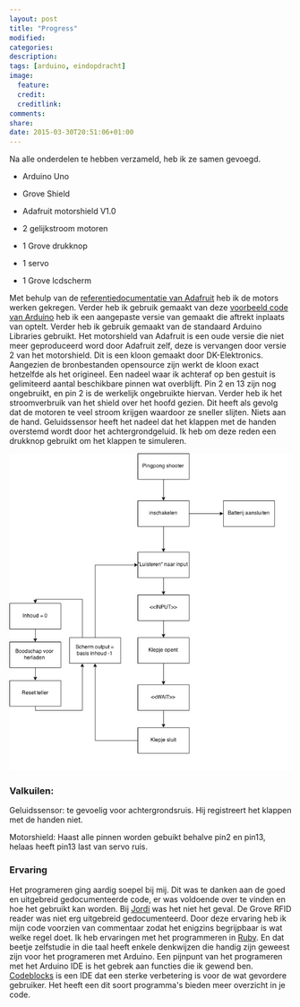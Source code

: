 ```yaml
---
layout: post
title: "Progress"
modified:
categories: 
description:
tags: [arduino, eindopdracht]
image:
  feature:
  credit:
  creditlink:
comments:
share:
date: 2015-03-30T20:51:06+01:00
---
```


Na alle onderdelen te hebben verzameld, heb ik ze samen gevoegd.

* Arduino Uno 

* Grove Shield 

* Adafruit motorshield V1.0

* 2 gelijkstroom motoren

* 1 Grove drukknop

* 1 servo

* 1 Grove lcdscherm

Met behulp van de [referentiedocumentatie van Adafruit](https://learn.adafruit.com/adafruit-motor-shield?view=all) heb ik de motors werken gekregen. Verder heb ik gebruik gemaakt van deze [voorbeeld code van Arduino](http://arduino.cc/en/Tutorial/ButtonStateChange) heb ik een aangepaste versie van gemaakt die aftrekt inplaats van optelt.
Verder heb ik gebruik gemaakt van de standaard Arduino Libraries gebruikt. 
Het motorshield van Adafruit is een oude versie die niet meer geproduceerd word door Adafruit zelf, deze is vervangen door versie 2 van het motorshield. Dit is een kloon gemaakt door DK-Elektronics. Aangezien de bronbestanden opensource zijn werkt de kloon exact hetzelfde als het origineel. Een nadeel waar ik achteraf op ben gestuit is gelimiteerd aantal beschikbare pinnen wat overblijft. Pin 2 en 13 zijn nog ongebruikt, en pin 2 is de werkelijk ongebruikte hiervan. 
Verder heb ik het stroomverbruik van het shield over het hoofd gezien. Dit heeft als gevolg dat de motoren te veel stroom krijgen waardoor ze sneller slijten. Niets aan de hand. 
Geluidssensor heeft het nadeel dat het klappen met de handen overstemd wordt door het achtergrondgeluid. Ik heb om deze reden een drukknop gebruikt om het klappen te simuleren. 

![aangepaste flowchart](/images/werking-pingpong-shooter.png)

### Valkuilen:
Geluidssensor: te gevoelig voor achtergrondsruis. Hij registreert het klappen met de handen niet.

Motorshield: Haast alle pinnen worden gebuikt behalve pin2 en pin13, helaas heeft pin13 last van servo ruis.

### Ervaring
Het programeren ging aardig soepel bij mij. Dit was te danken aan de goed en uitgebreid gedocumenteerde code, er was voldoende over te vinden en hoe het gebruikt kan worden. Bij [Jordi]( http://thisisjordi.com/) was het niet het geval. De Grove RFID reader was niet erg uitgebreid gedocumenteerd. Door deze ervaring heb ik mijn code voorzien van commentaar zodat het enigzins begrijpbaar is wat welke regel doet. 
Ik heb ervaringen met het programmeren in [Ruby](https://www.ruby-lang.org/). En dat beetje zelfstudie in die taal heeft enkele denkwijzen die handig zijn geweest zijn voor het programeren met Arduino. Een pijnpunt van het programeren met het Arduino IDE is het gebrek aan functies die ik gewend ben. [Codeblocks](http://codeblocks.org) is een IDE dat een sterke verbetering is voor de wat gevordere gebruiker. Het heeft een dit soort programma's bieden meer overzicht in je code. 